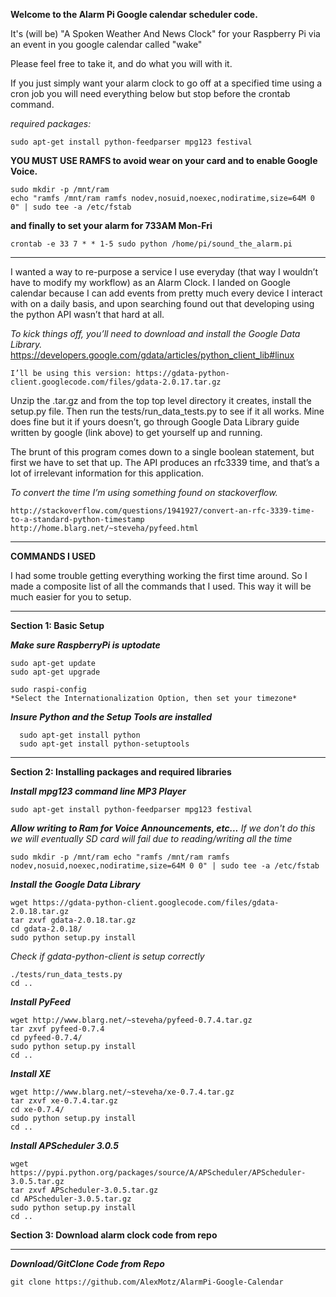**Welcome to the Alarm Pi Google calendar scheduler code.**

It's (will be) "A Spoken Weather And News Clock" for your Raspberry Pi via an event in you google calendar called "wake"

Please feel free to take it, and do what you will with it.

If you just simply want your alarm clock to go off at a specified time
using a cron job you will need everything below but stop before the crontab command.

  *required packages:*

    sudo apt-get install python-feedparser mpg123 festival

  **YOU MUST USE RAMFS to avoid wear on your card and to enable Google Voice.**

    sudo mkdir -p /mnt/ram
    echo "ramfs /mnt/ram ramfs nodev,nosuid,noexec,nodiratime,size=64M 0 0" | sudo tee -a /etc/fstab

  **and finally to set your alarm for 733AM Mon-Fri**

    crontab -e 33 7 * * 1-5 sudo python /home/pi/sound_the_alarm.pi

  ****************************************************************

I wanted a way to re-purpose a service I use everyday (that way I wouldn’t have to modify my workflow) as an Alarm Clock. I landed on Google calendar because I can add events from pretty much every device I interact with on a daily basis, and upon searching found out that developing using the python API wasn’t that hard at all.

  *To kick things off, you’ll need to download and install the Google Data Library.*
      https://developers.google.com/gdata/articles/python_client_lib#linux

    I’ll be using this version: https://gdata-python-client.googlecode.com/files/gdata-2.0.17.tar.gz

   Unzip the .tar.gz and from the top top level directory it creates, install the setup.py file. Then run the tests/run_data_tests.py to see if it all works. Mine does fine but it if yours doesn’t, go through Google Data Library guide written by google (link above) to get yourself up and running.

   The brunt of this program comes down to a single boolean statement, but first we have to set that up. The API produces an rfc3339 time, and that’s a lot of irrelevant information for this application.

  *To convert the time I’m using something found on stackoverflow.*

    http://stackoverflow.com/questions/1941927/convert-an-rfc-3339-time-to-a-standard-python-timestamp
    http://home.blarg.net/~steveha/pyfeed.html


  ****************************************************************

**COMMANDS I USED**

I had some trouble getting everything working the first time around. So I made a composite list of all the commands that I used. This way it will be much easier for you to setup.

  ****************************************************************
**Section 1: Basic Setup**

  ***Make sure RaspberryPi is uptodate***

    sudo apt-get update
    sudo apt-get upgrade

    sudo raspi-config
    *Select the Internationalization Option, then set your timezone*

  ***Insure Python and the Setup Tools are installed***

      sudo apt-get install python
      sudo apt-get install python-setuptools

  ****************************************************************
  **Section 2: Installing packages and required libraries**

  ***Install mpg123 command line MP3 Player***

    sudo apt-get install python-feedparser mpg123 festival

  ***Allow writing to Ram for Voice Announcements, etc...***
  *If we don't do this we will eventually SD card will fail due to reading/writing all the time*

    sudo mkdir -p /mnt/ram echo "ramfs /mnt/ram ramfs nodev,nosuid,noexec,nodiratime,size=64M 0 0" | sudo tee -a /etc/fstab

  ***Install the Google Data Library***

    wget https://gdata-python-client.googlecode.com/files/gdata-2.0.18.tar.gz
    tar zxvf gdata-2.0.18.tar.gz
    cd gdata-2.0.18/
    sudo python setup.py install

  *Check if gdata-python-client is setup correctly*

    ./tests/run_data_tests.py
    cd ..

  ***Install PyFeed***

    wget http://www.blarg.net/~steveha/pyfeed-0.7.4.tar.gz
    tar zxvf pyfeed-0.7.4
    cd pyfeed-0.7.4/
    sudo python setup.py install
    cd ..

  ***Install XE***

    wget http://www.blarg.net/~steveha/xe-0.7.4.tar.gz
    tar zxvf xe-0.7.4.tar.gz
    cd xe-0.7.4/
    sudo python setup.py install
    cd ..

  ***Install APScheduler 3.0.5***

    wget https://pypi.python.org/packages/source/A/APScheduler/APScheduler-3.0.5.tar.gz
    tar zxvf APScheduler-3.0.5.tar.gz
    cd APScheduler-3.0.5.tar.gz
    sudo python setup.py install
    cd ..


**Section 3: Download alarm clock code from repo**
  ****************************************************************
  ***Download/GitClone Code from Repo***

    git clone https://github.com/AlexMotz/AlarmPi-Google-Calendar

